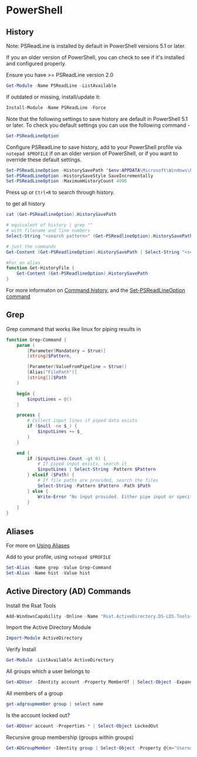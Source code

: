 # PowerShell

## History

Note: PSReadLine is installed by default in PowerShell versions 5.1 or later.

If you an older version of PowerShell, you can check to see if it's installed and configured properly.

Ensure you have >= PSReadLine version 2.0

```PowerShell
Get-Module -Name PSReadLine -ListAvailable
```

If outdated or missing, install/update it:
```PowerShell
Install-Module -Name PSReadLine -Force
```

Note that the following settings to save history are default in PowerShell 5.1 or later.
To check you default settings you can use the following command -

```PowerShell
Get-PSReadLineOption
```

Configure PSReadLine to save history, add to your PowerShell profile via `notepad $PROFILE` if on an older version of PowerShell, or if you want to override these default settings.
```PowerShell
Set-PSReadLineOption -HistorySavePath "$env:APPDATA\Microsoft\Windows\PowerShell\PSReadLine\ConsoleHost_history.txt"
Set-PSReadLineOption -HistorySaveStyle SaveIncrementally
Set-PSReadLineOption -MaximumHistoryCount 4096
```

Press up or `Ctrl+R` to search through history.

to get all history
```PowerShell
cat (Get-PSReadlineOption).HistorySavePath

# equivalent of history | grep ""
# with filename and line numbers
Select-String "<search pattern>" (Get-PSReadlineOption).HistorySavePath

# just the commands
Get-Content (Get-PSReadlineOption).HistorySavePath | Select-String "<search pattern>" 

#For an alias
function Get-HistoryFile {
    Get-Content (Get-PSReadlineOption).HistorySavePath
}

```

For more informaton on [Command history](https://learn.microsoft.com/en-us/powershell/module/microsoft.powershell.core/about/about_history?view=powershell-7.4), 
and the [Set-PSReadLineOption command](https://learn.microsoft.com/en-us/powershell/module/microsoft.powershell.core/about/about_history?view=powershell-7.4)

## Grep 
Grep command that works like linux for piping results in

```PowerShell
function Grep-Command {
    param (
        [Parameter(Mandatory = $true)]
        [string]$Pattern,

        [Parameter(ValueFromPipeline = $true)]
        [Alias("FilePath")]
        [string[]]$Path
    )

    begin {
        $inputLines = @()
    }

    process {
        # Collect input lines if piped data exists
        if ($null -ne $_) {
            $inputLines += $_
        }
    }

    end {
        if ($inputLines.Count -gt 0) {
            # If piped input exists, search it
            $inputLines | Select-String -Pattern $Pattern
        } elseif ($Path) {
            # If file paths are provided, search the files
            Select-String -Pattern $Pattern -Path $Path
        } else {
            Write-Error "No input provided. Either pipe input or specify a file."
        }
    }
}

```

## Aliases
For more on [Using Aliases](https://learn.microsoft.com/en-us/powershell/scripting/learn/shell/using-aliases?view=powershell-7.4)

Add to your profile, using `notepad $PROFILE`
```PowerShell 
Set-Alias -Name grep -Value Grep-Command
Set-Alias -Name hist -Value hist
```

## Active Directory (AD) Commands

Install the Rsat Tools
```PowerShell
Add-WindowsCapability -Online -Name "Rsat.ActiveDirectory.DS-LDS.Tools~~~~0.0.1.0"
```

Import the Active Directory Module 
```PowerShell
Import-Module ActiveDirectory
```

Verify Install
```PowerShell
Get-Module -ListAvailable ActiveDirectory
```

All groups which a user belongs to
```PowerShell
Get-ADUser -Identity account -Property MemberOf | Select-Object -ExpandProperty MemberOf | ForEach-Object { Get-ADGroup -Identity $_ }
```

All members of a group
```PowerShell
get-adgroupmember group | select name
```

Is the account locked out?
```PowerShell
Get-ADUser account -Properties * | Select-Object LockedOut
```

Recursive group membership (groups within groups)
```PowerShell
Get-ADGroupMember -Identity group | Select-Object -Property @{n="Username";e={$_.Name}}, @{n="AD Group";e={group}}, Department
```
